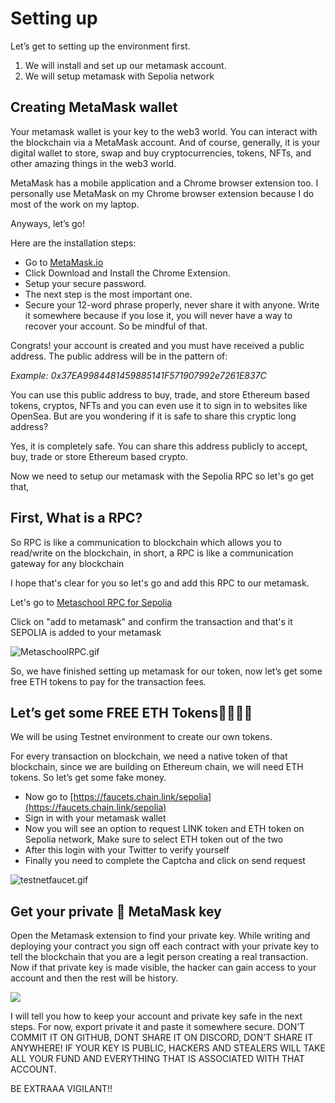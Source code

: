 ﻿# Setting up

Let’s get to setting up the environment first.

1. We will install and set up our metamask account.
2. We will setup metamask with Sepolia network


## Creating MetaMask wallet

Your metamask wallet is your key to the web3 world. You can interact with the blockchain via a MetaMask account. And of course, generally, it is your digital wallet to store, swap and buy cryptocurrencies, tokens, NFTs, and other amazing things in the web3 world.

MetaMask has a mobile application and a Chrome browser extension too. I personally use MetaMask on my Chrome browser extension because I do most of the work on my laptop.

Anyways, let’s go!

Here are the installation steps:

- Go to [MetaMask.io](https://metamask.io/)
- Click Download and Install the Chrome Extension.
- Setup your secure password.
- The next step is the most important one.
- Secure your 12-word phrase properly, never share it with anyone. Write it somewhere because if you lose it, you will never have a way to recover your account. So be mindful of that.

Congrats! your account is created and you must have received a public address. The public address will be in the pattern of:

_Example: 0x37EA9984481459885141F571907992e7261E837C_

You can use this public address to buy, trade, and store Ethereum based tokens, cryptos, NFTs and you can even use it to sign in to websites like OpenSea. But are you wondering if it is safe to share this cryptic long address?

Yes, it is completely safe. You can share this address publicly to accept, buy, trade or store Ethereum based crypto.

Now we need to setup our metamask with the Sepolia RPC so let's go get that,

## First, What is a RPC?
So RPC is like a communication to blockchain which allows you to read/write on the blockchain, in short, a RPC is like a communication gateway for any blockchain

I hope that's clear for you so let's go and add this RPC to our metamask.

Let's go to [Metaschool RPC for Sepolia](https://metaschool.so/rpc/sepolia)

Click on "add to metamask" and confirm the transaction and that's it SEPOLIA is added to your metamask

![MetaschoolRPC.gif](https://raw.githubusercontent.com/0xmetaschool/Learning-Projects/main/assests_for_all/metaschoolRPC.gif)

So, we have finished setting up metamask for our token, now let’s get some free ETH tokens to pay for the transaction fees.

## Let’s get some FREE ETH Tokens🤑🤑🤑🤑

We will be using Testnet environment to create our own tokens.

For every transaction on blockchain, we need a native token of that blockchain, since we are building on Ethereum chain, we will need ETH tokens. So let’s get some fake money.

- Now go to [https://faucets.chain.link/sepolia](https://faucets.chain.link/sepolia)
- Sign in with your metamask wallet
- Now you will see an option to request LINK token and ETH token on Sepolia network, Make sure to select ETH token out of the two
- After this login with your Twitter to verify yourself
- Finally you need to complete the Captcha and click on send request

![testnetfaucet.gif](https://raw.githubusercontent.com/0xmetaschool/Learning-Projects/main/assests_for_all/testnetfaucet.gif)

## Get your private 🦊 MetaMask key

Open the Metamask extension to find your private key. While writing and deploying your contract you sign off each contract with your private key to tell the blockchain that you are a legit person creating a real transaction. Now if that private key is made visible, the hacker can gain access to your account and then the rest will be history.

![](https://metaschool.s3-ap-southeast-1.amazonaws.com/images/xR90oDFgwFLgOIN03aIlqFhEpxUhF7R0sS9aBFCR.png)

I will tell you how to keep your account and private key safe in the next steps. For now, export private it and paste it somewhere secure. DON’T COMMIT IT ON GITHUB, DONT SHARE IT ON DISCORD, DON’T SHARE IT ANYWHERE! IF YOUR KEY IS PUBLIC, HACKERS AND STEALERS WILL TAKE ALL YOUR FUND AND EVERYTHING THAT IS ASSOCIATED WITH THAT ACCOUNT.

BE EXTRAAA VIGILANT!!

